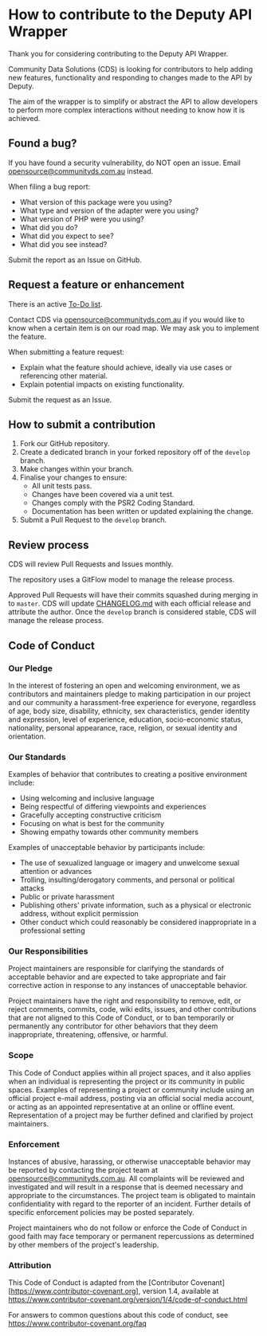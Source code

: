 # How to contribute to the Deputy API Wrapper

Thank you for considering contributing to the Deputy API Wrapper.

Community Data Solutions (CDS) is looking for contributors to help adding new features,
functionality and responding to changes made to the API by Deputy.

The aim of the wrapper is to simplify or abstract the API to allow developers
to perform more complex interactions without needing to know how it is achieved.

## Found a bug?

If you have found a security vulnerability, do NOT open an issue.
Email opensource@communityds.com.au instead.

When filing a bug report:

* What version of this package were you using?
* What type and version of the adapter were you using?
* What version of PHP were you using?
* What did you do?
* What did you expect to see?
* What did you see instead?

Submit the report as an Issue on GitHub.

## Request a feature or enhancement

There is an active [To-Do list](docs/todo.md).

Contact CDS via opensource@communityds.com.au if you would like to know when
a certain item is on our road map. We may ask you to implement the feature.   

When submitting a feature request:

* Explain what the feature should achieve, ideally via use cases or referencing other material.
* Explain potential impacts on existing functionality.

Submit the request as an Issue.

## How to submit a contribution

1. Fork our GitHub repository.
2. Create a dedicated branch in your forked repository off of the `develop` branch.
3. Make changes within your branch.
4. Finalise your changes to ensure:
    * All unit tests pass.
    * Changes have been covered via a unit test.
    * Changes comply with the PSR2 Coding Standard.
    * Documentation has been written or updated explaining the change.
5. Submit a Pull Request to the `develop` branch.

## Review process

CDS will review Pull Requests and Issues monthly.

The repository uses a GitFlow model to manage the release process.

Approved Pull Requests will have their commits squashed during merging in to `master`.
CDS will update [CHANGELOG.md](CHANGELOG.md) with each official release and attribute the author.
Once the `develop` branch is considered stable, CDS will manage the release process.

## Code of Conduct

### Our Pledge

In the interest of fostering an open and welcoming environment, we as
contributors and maintainers pledge to making participation in our project and
our community a harassment-free experience for everyone, regardless of age, body
size, disability, ethnicity, sex characteristics, gender identity and expression,
level of experience, education, socio-economic status, nationality, personal
appearance, race, religion, or sexual identity and orientation.

### Our Standards

Examples of behavior that contributes to creating a positive environment
include:

* Using welcoming and inclusive language
* Being respectful of differing viewpoints and experiences
* Gracefully accepting constructive criticism
* Focusing on what is best for the community
* Showing empathy towards other community members

Examples of unacceptable behavior by participants include:

* The use of sexualized language or imagery and unwelcome sexual attention or
  advances
* Trolling, insulting/derogatory comments, and personal or political attacks
* Public or private harassment
* Publishing others' private information, such as a physical or electronic
  address, without explicit permission
* Other conduct which could reasonably be considered inappropriate in a
  professional setting

### Our Responsibilities

Project maintainers are responsible for clarifying the standards of acceptable
behavior and are expected to take appropriate and fair corrective action in
response to any instances of unacceptable behavior.

Project maintainers have the right and responsibility to remove, edit, or
reject comments, commits, code, wiki edits, issues, and other contributions
that are not aligned to this Code of Conduct, or to ban temporarily or
permanently any contributor for other behaviors that they deem inappropriate,
threatening, offensive, or harmful.

### Scope

This Code of Conduct applies within all project spaces, and it also applies when
an individual is representing the project or its community in public spaces.
Examples of representing a project or community include using an official
project e-mail address, posting via an official social media account, or acting
as an appointed representative at an online or offline event. Representation of
a project may be further defined and clarified by project maintainers.

### Enforcement

Instances of abusive, harassing, or otherwise unacceptable behavior may be
reported by contacting the project team at opensource@communityds.com.au. All
complaints will be reviewed and investigated and will result in a response that
is deemed necessary and appropriate to the circumstances. The project team is
obligated to maintain confidentiality with regard to the reporter of an incident.
Further details of specific enforcement policies may be posted separately.

Project maintainers who do not follow or enforce the Code of Conduct in good
faith may face temporary or permanent repercussions as determined by other
members of the project's leadership.

### Attribution

This Code of Conduct is adapted from the [Contributor Covenant][https://www.contributor-covenant.org], version 1.4,
available at https://www.contributor-covenant.org/version/1/4/code-of-conduct.html

For answers to common questions about this code of conduct, see
https://www.contributor-covenant.org/faq

